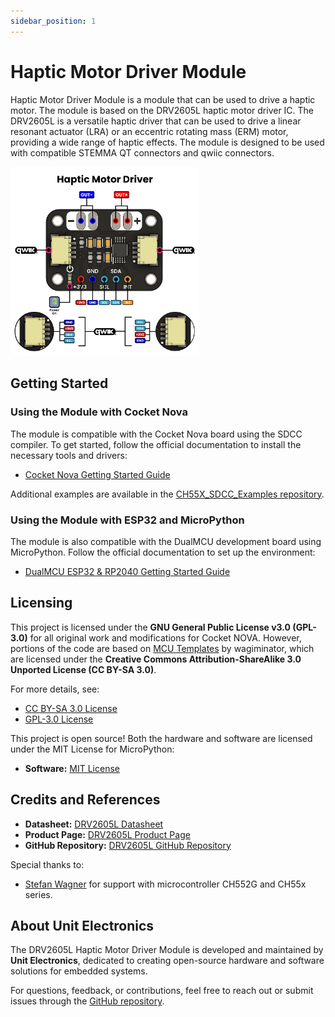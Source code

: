 ```yaml
---
sidebar_position: 1
---
```



# Haptic Motor Driver Module 


Haptic Motor Driver Module is a module that can be used to drive a haptic motor. The module is based on the DRV2605L haptic motor driver IC. The DRV2605L is a versatile haptic driver that can be used to drive a linear resonant actuator (LRA) or an eccentric rotating mass (ERM) motor, providing a wide range of haptic effects. The module is designed to be used with compatible STEMMA QT connectors and qwiic connectors. 

<div style={{ textAlign: "center" }}>
  <img src="/img/module/haptic_motor_driver_module.jpg" alt="Haptic Motor Driver Module" width="60%" />
</div>



## Getting Started

### Using the Module with **Cocket Nova**
The module is compatible with the Cocket Nova board using the SDCC compiler. To get started, follow the official documentation to install the necessary tools and drivers:

- [Cocket Nova Getting Started Guide](https://unit-electronics.github.io/CH55x_SDCC_Doc/install_linux.html)

Additional examples are available in the [CH55X_SDCC_Examples repository](https://github.com/UNIT-Electronics/CH55x_SDCC_Examples).


### Using the Module with **ESP32 and MicroPython**
The module is also compatible with the DualMCU development board using MicroPython. Follow the official documentation to set up the environment:

- [DualMCU ESP32 & RP2040 Getting Started Guide](https://unit-electronics.github.io/DualMCU-ONE/env.html#micropython-installation-on-dualmcu)



## Licensing

This project is licensed under the **GNU General Public License v3.0 (GPL-3.0)** for all original work and modifications for Cocket NOVA.
However, portions of the code are based on [MCU Templates](https://github.com/wagiminator/MCU-Templates) by wagiminator, which are licensed under the **Creative Commons Attribution-ShareAlike 3.0 Unported License (CC BY-SA 3.0)**.

For more details, see:
- [CC BY-SA 3.0 License](http://creativecommons.org/licenses/by-sa/3.0/)
- [GPL-3.0 License](https://www.gnu.org/licenses/gpl-3.0.en.html)

This project is open source! Both the hardware and software are licensed under the MIT License for MicroPython:
- **Software:** [MIT License](https://opensource.org/licenses/MIT)


## Credits and References

- **Datasheet:** [DRV2605L Datasheet](https://www.ti.com/lit/ds/symlink/drv2605l.pdf)
- **Product Page:** [DRV2605L Product Page](https://www.ti.com/product/DRV2605L)
- **GitHub Repository:** [DRV2605L GitHub Repository](https://github.com/UNIT-Electronics/UNIT_DRV2605L_Haptic_Motor_Driver)

Special thanks to:
- [Stefan Wagner](https://github.com/wagiminator) for support with microcontroller CH552G and CH55x series.


## About Unit Electronics
The DRV2605L Haptic Motor Driver Module is developed and maintained by **Unit Electronics**, dedicated to creating open-source hardware and software solutions for embedded systems.

For questions, feedback, or contributions, feel free to reach out or submit issues through the [GitHub repository](https://github.com/UNIT-Electronics).